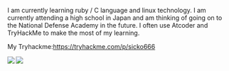 I am currently learning ruby / C language and linux technology.
I am currently attending a high school in Japan and am thinking of going on to the National Defense Academy in the future. I often use Atcoder and TryHackMe to make the most of my learning.

My Tryhackme:https://tryhackme.com/p/sicko666



<a href="https://github.com/anuraghazra/github-readme-stats">
  <img align="left" src="https://github-readme-stats.vercel.app/api?username=woofyboss1&count_private=true&show_icons=true" />
</a>
<a href="https://github.com/anuraghazra/github-readme-stats">
  <img align="left" src="https://github-readme-stats.vercel.app/api/top-langs/?username=woofyboss1" />
</a>
